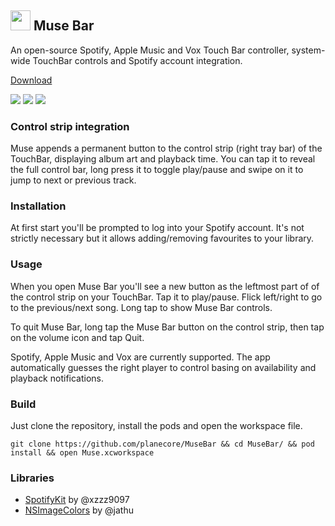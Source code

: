 ## <img src=Muse/Resources/Assets.xcassets/AppIcon.appiconset/icon-512@2x.png width="32"> Muse Bar

An open-source Spotify, Apple Music and Vox Touch Bar controller, system-wide TouchBar controls and Spotify account integration.

[Download](https://github.com/planecore/MuseBar/raw/master/Muse%20Bar.zip)

<img src=Screenshots/Now%20Playing.png>

<img src=Screenshots/Muse%20Bar%20Main.png>

<img src=Screenshots/Muse%20Bar%20Secondary.png>

### Control strip integration
Muse appends a permanent button to the control strip (right tray bar) of the TouchBar, displaying album art and playback time. You can tap it to reveal the full control bar, long press it to toggle play/pause and swipe on it to jump to next or previous track.

### Installation
At first start you'll be prompted to log into your Spotify account. It's not strictly necessary but it allows adding/removing favourites to your library.

### Usage
When you open Muse Bar you'll see a new button as the leftmost part of of the control strip on your TouchBar.
Tap it to play/pause.
Flick left/right to go to the previous/next song.
Long tap to show Muse Bar controls.

To quit Muse Bar, long tap the Muse Bar button on the control strip, then tap on the volume icon and tap Quit.

Spotify, Apple Music and Vox are currently supported. The app automatically guesses the right player to control basing on availability and playback notifications.

### Build
Just clone the repository, install the pods and open the workspace file.
```
git clone https://github.com/planecore/MuseBar && cd MuseBar/ && pod install && open Muse.xcworkspace
```

### Libraries
- [SpotifyKit](https://github.com/xzzz9097/SpotifyKit) by @xzzz9097
- [NSImageColors](https://github.com/xzzz9097/NSImageColors) by @jathu
